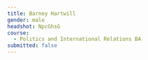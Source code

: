 ```yaml
---
title: Barney Hartwill
gender: male
headshot: NpcGhsG
course:
  - Politics and International Relations BA
submitted: false
---
```

